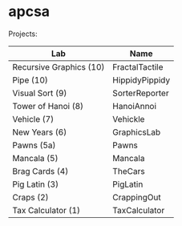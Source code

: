 # apcsa

Projects:

| Lab | Name |
| -------- | -------- |
| Recursive Graphics (10) | FractalTactile |
| Pipe (10) | HippidyPippidy |
| Visual Sort (9) | SorterReporter |
| Tower of Hanoi (8) | HanoiAnnoi |
| Vehicle (7) | Vehickle |
| New Years (6) | GraphicsLab |
| Pawns (5a) | Pawns |
| Mancala (5) | Mancala |
| Brag Cards (4) | TheCars |
| Pig Latin (3) | PigLatin |
| Craps (2) | CrappingOut |
| Tax Calculator (1) | TaxCalculator |

